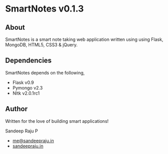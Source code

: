 # SmartNotes v0.1.3

## About

SmartNotes is a smart note taking web application written using using Flask, MongoDB, HTML5, CSS3 & jQuery.

## Dependencies

SmartNotes depends on the following,

* Flask v0.9
* Pymongo v2.3
* Nltk v2.0.1rc1

## Author

Written for the love of building smart applications!

Sandeep Raju P
* [me@sandeepraju.in](mailto:me@sandeepraju.in)
* [sandeepraju.in](http://sandeepraju.in)
